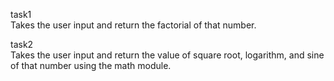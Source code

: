 task1     
Takes the user input and return the factorial of that number.

task2    
Takes the user input and return the value of square root, logarithm, and sine of that number using the math module.
